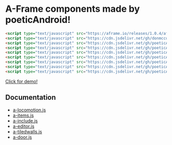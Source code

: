 # A-Frame components made by poeticAndroid!

```html
<script type="text/javascript" src="https://aframe.io/releases/1.0.4/aframe.min.js"></script>
<script type="text/javascript" src="https://cdn.jsdelivr.net/gh/donmccurdy/aframe-physics-system@v4.0.1/dist/aframe-physics-system.min.js"></script>
<script type="text/javascript" src="https://cdn.jsdelivr.net/gh/poeticAndroid/poetic-aframe@v0.14/components/utils.js"></script>
<script type="text/javascript" src="https://cdn.jsdelivr.net/gh/poeticAndroid/poetic-aframe@v0.14/components/a-locomotion.js"></script>
<script type="text/javascript" src="https://cdn.jsdelivr.net/gh/poeticAndroid/poetic-aframe@v0.14/components/a-items.js"></script>
<script type="text/javascript" src="https://cdn.jsdelivr.net/gh/poeticAndroid/poetic-aframe@v0.14/components/a-include.js"></script>
<script type="text/javascript" src="https://cdn.jsdelivr.net/gh/poeticAndroid/poetic-aframe@v0.14/components/a-editor.js"></script>
<script type="text/javascript" src="https://cdn.jsdelivr.net/gh/poeticAndroid/poetic-aframe@v0.14/components/a-tiledwalls.js"></script>
<script type="text/javascript" src="https://cdn.jsdelivr.net/gh/poeticAndroid/poetic-aframe@v0.14/components/a-door.js"></script>
```

[Click for demo!](https://poetic-aframe.glitch.me/)

## Documentation

- [a-locomotion.js](https://github.com/poeticAndroid/poetic-aframe/blob/master/components/a-locomotion.md)
- [a-items.js](https://github.com/poeticAndroid/poetic-aframe/blob/master/components/a-items.md)
- [a-include.js](https://github.com/poeticAndroid/poetic-aframe/blob/master/components/a-include.md)
- [a-editor.js](https://github.com/poeticAndroid/poetic-aframe/blob/master/components/a-editor.md)
- [a-tiledwalls.js](https://github.com/poeticAndroid/poetic-aframe/blob/master/components/a-tiledwalls.md)
- [a-door.js](https://github.com/poeticAndroid/poetic-aframe/blob/master/components/a-door.md)
